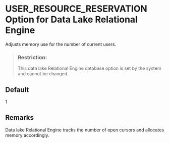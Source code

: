<!-- loioa666aac084f210159e159a5b0205c118 -->

# USER\_RESOURCE\_RESERVATION Option for Data Lake Relational Engine

Adjusts memory use for the number of current users.



> ### Restriction:  
> This data lake Relational Engine database option is set by the system and cannot be changed.



<a name="loioa666aac084f210159e159a5b0205c118__iq_refso_1074"/>

## Default

1



<a name="loioa666aac084f210159e159a5b0205c118__iq_refso_1075"/>

## Remarks

Data lake Relational Engine tracks the number of open cursors and allocates memory accordingly.

